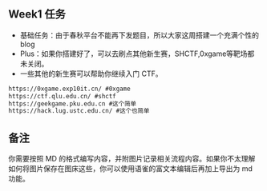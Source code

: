 ## Week1 任务

+ 基础任务：由于春秋平台不能再下发题目，所以大家这周搭建一个充满个性的blog
+ Plus：如果你搭建好了，可以去刷点其他新生赛，SHCTF,0xgame等靶场都未关闭。
+ 一些其他的新生赛可以帮助你继续入门 CTF。

```xml
https://0xgame.exp10it.cn/ #0xgame
https://ctf.qlu.edu.cn/ #shctf
https://geekgame.pku.edu.cn #这个简单
https://hack.lug.ustc.edu.cn/ #这个也简单
```

## 备注

你需要按照 MD 的格式编写内容，并附图片记录相关流程内容。如果你不太理解如何将图片保存在图床这些，你可以使用语雀的富文本编辑后再加上导出为 md 功能。
